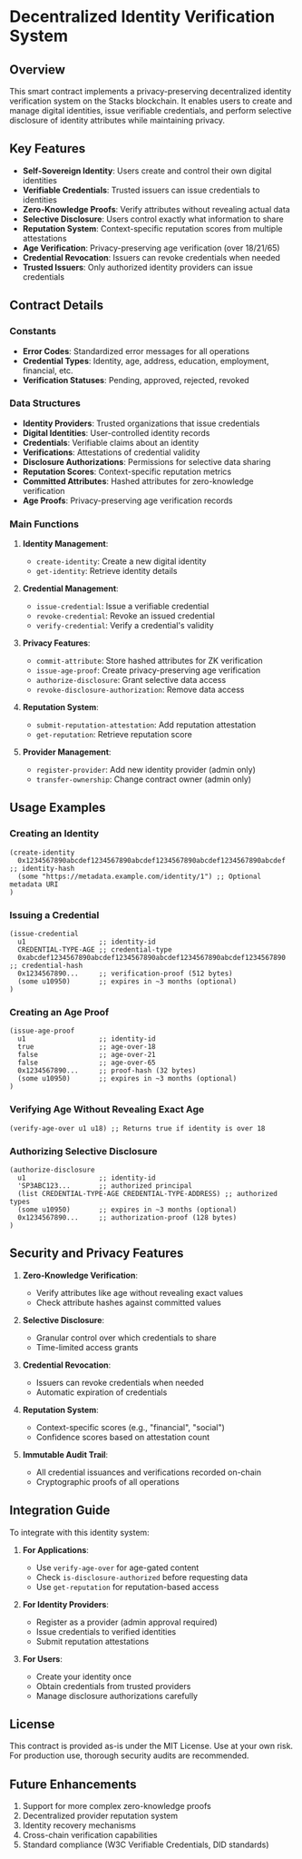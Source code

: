 # Decentralized Identity Verification System

## Overview

This smart contract implements a privacy-preserving decentralized identity verification system on the Stacks blockchain. It enables users to create and manage digital identities, issue verifiable credentials, and perform selective disclosure of identity attributes while maintaining privacy.

## Key Features

- **Self-Sovereign Identity**: Users create and control their own digital identities
- **Verifiable Credentials**: Trusted issuers can issue credentials to identities
- **Zero-Knowledge Proofs**: Verify attributes without revealing actual data
- **Selective Disclosure**: Users control exactly what information to share
- **Reputation System**: Context-specific reputation scores from multiple attestations
- **Age Verification**: Privacy-preserving age verification (over 18/21/65)
- **Credential Revocation**: Issuers can revoke credentials when needed
- **Trusted Issuers**: Only authorized identity providers can issue credentials

## Contract Details

### Constants

- **Error Codes**: Standardized error messages for all operations
- **Credential Types**: Identity, age, address, education, employment, financial, etc.
- **Verification Statuses**: Pending, approved, rejected, revoked

### Data Structures

- **Identity Providers**: Trusted organizations that issue credentials
- **Digital Identities**: User-controlled identity records
- **Credentials**: Verifiable claims about an identity
- **Verifications**: Attestations of credential validity
- **Disclosure Authorizations**: Permissions for selective data sharing
- **Reputation Scores**: Context-specific reputation metrics
- **Committed Attributes**: Hashed attributes for zero-knowledge verification
- **Age Proofs**: Privacy-preserving age verification records

### Main Functions

1. **Identity Management**:
   - `create-identity`: Create a new digital identity
   - `get-identity`: Retrieve identity details

2. **Credential Management**:
   - `issue-credential`: Issue a verifiable credential
   - `revoke-credential`: Revoke an issued credential
   - `verify-credential`: Verify a credential's validity

3. **Privacy Features**:
   - `commit-attribute`: Store hashed attributes for ZK verification
   - `issue-age-proof`: Create privacy-preserving age verification
   - `authorize-disclosure`: Grant selective data access
   - `revoke-disclosure-authorization`: Remove data access

4. **Reputation System**:
   - `submit-reputation-attestation`: Add reputation attestation
   - `get-reputation`: Retrieve reputation score

5. **Provider Management**:
   - `register-provider`: Add new identity provider (admin only)
   - `transfer-ownership`: Change contract owner (admin only)

## Usage Examples

### Creating an Identity

```clarity
(create-identity 
  0x1234567890abcdef1234567890abcdef1234567890abcdef1234567890abcdef ;; identity-hash
  (some "https://metadata.example.com/identity/1") ;; Optional metadata URI
)
```

### Issuing a Credential

```clarity
(issue-credential 
  u1                  ;; identity-id
  CREDENTIAL-TYPE-AGE ;; credential-type
  0xabcdef1234567890abcdef1234567890abcdef1234567890abcdef1234567890 ;; credential-hash
  0x1234567890...     ;; verification-proof (512 bytes)
  (some u10950)       ;; expires in ~3 months (optional)
)
```

### Creating an Age Proof

```clarity
(issue-age-proof
  u1                  ;; identity-id
  true                ;; age-over-18
  false               ;; age-over-21
  false               ;; age-over-65
  0x1234567890...     ;; proof-hash (32 bytes)
  (some u10950)       ;; expires in ~3 months (optional)
)
```

### Verifying Age Without Revealing Exact Age

```clarity
(verify-age-over u1 u18) ;; Returns true if identity is over 18
```

### Authorizing Selective Disclosure

```clarity
(authorize-disclosure
  u1                  ;; identity-id
  'SP3ABC123...       ;; authorized principal
  (list CREDENTIAL-TYPE-AGE CREDENTIAL-TYPE-ADDRESS) ;; authorized types
  (some u10950)       ;; expires in ~3 months (optional)
  0x1234567890...     ;; authorization-proof (128 bytes)
)
```

## Security and Privacy Features

1. **Zero-Knowledge Verification**:
   - Verify attributes like age without revealing exact values
   - Check attribute hashes against committed values

2. **Selective Disclosure**:
   - Granular control over which credentials to share
   - Time-limited access grants

3. **Credential Revocation**:
   - Issuers can revoke credentials when needed
   - Automatic expiration of credentials

4. **Reputation System**:
   - Context-specific scores (e.g., "financial", "social")
   - Confidence scores based on attestation count

5. **Immutable Audit Trail**:
   - All credential issuances and verifications recorded on-chain
   - Cryptographic proofs of all operations

## Integration Guide

To integrate with this identity system:

1. **For Applications**:
   - Use `verify-age-over` for age-gated content
   - Check `is-disclosure-authorized` before requesting data
   - Use `get-reputation` for reputation-based access

2. **For Identity Providers**:
   - Register as a provider (admin approval required)
   - Issue credentials to verified identities
   - Submit reputation attestations

3. **For Users**:
   - Create your identity once
   - Obtain credentials from trusted providers
   - Manage disclosure authorizations carefully

## License

This contract is provided as-is under the MIT License. Use at your own risk. For production use, thorough security audits are recommended.

## Future Enhancements

1. Support for more complex zero-knowledge proofs
2. Decentralized provider reputation system
3. Identity recovery mechanisms
4. Cross-chain verification capabilities
5. Standard compliance (W3C Verifiable Credentials, DID standards)